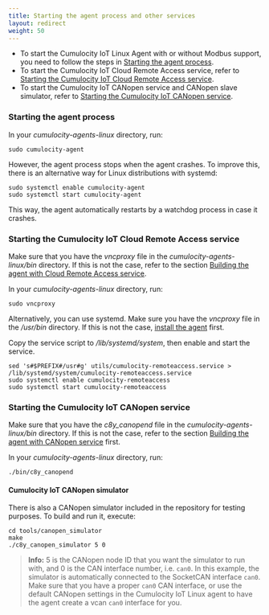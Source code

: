 ```yaml
---
title: Starting the agent process and other services
layout: redirect
weight: 50
---
```


* To start the Cumulocity IoT Linux Agent with or without Modbus support, you need to follow the steps in [Starting the agent process](#starting-the-agent-process).
* To start the Cumulocity IoT Cloud Remote Access service, refer to [Starting the Cumulocity IoT Cloud Remote Access service](#starting-the-cumulocity-cloud-remote-access-service).
* To start the Cumulocity IoT CANopen service and CANopen slave simulator, refer to [Starting the Cumulocity IoT CANopen service](#starting-the-cumulocity-canopen-service).

### <a name= starting-the-agent-process> Starting the agent process </a>

In your _cumulocity-agents-linux_ directory, run:

```shell
sudo cumulocity-agent
```

However, the agent process stops when the agent crashes.
To improve this, there is an alternative way for Linux distributions with systemd:

```shell
sudo systemctl enable cumulocity-agent
sudo systemctl start cumulocity-agent
```

This way, the agent automatically restarts by a watchdog process in case it crashes.

### <a name = starting-the-cumulocity-cloud-remote-access-service>Starting the Cumulocity IoT Cloud Remote Access service</a>

Make sure that you have the *vncproxy* file in the _cumulocity-agents-linux/bin_ directory. If this is not the case, refer to the section [Building the agent with Cloud Remote Access service](./#building-the-cumulocity-cloud-remote-access-service).

In your _cumulocity-agents-linux_ directory, run:

```shell
sudo vncproxy
```

Alternatively, you can use systemd. Make sure you have the *vncproxy* file in the _/usr/bin_ directory. If this is not the case, [install the agent](./#installing-the-agent) first.

Copy the service script to _/lib/systemd/system_, then enable and start the service.

```shell
sed 's#$PREFIX#/usr#g' utils/cumulocity-remoteaccess.service > /lib/systemd/system/cumulocity-remoteaccess.service
sudo systemctl enable cumulocity-remoteaccess
sudo systemctl start cumulocity-remoteaccess
```

### <a name=starting-the-cumulocity-canopen-service>Starting the Cumulocity IoT CANopen service</a>

Make sure that you have the *c8y_canopend* file in the _cumulocity-agents-linux/bin_ directory. If this is not the case, refer to the section [Building the agent with CANopen service](./#building-the-cumulocity-canopen-service) first.

In your _cumulocity-agents-linux_ directory, run:

```shell
./bin/c8y_canopend
```

#### Cumulocity IoT CANopen simulator

There is also a CANopen simulator included in the repository for testing purposes. To build and run it, execute:

```shell
cd tools/canopen_simulator
make
./c8y_canopen_simulator 5 0
```

> **Info:** 5 is the CANopen node ID that you want the simulator to run with, and 0 is the CAN interface number, i.e. `can0`. In this example, the simulator is automatically connected to the SocketCAN interface `can0`. Make sure that you have a proper `can0` CAN interface, or use the default CANopen settings in the Cumulocity IoT Linux agent to have the agent create a vcan `can0` interface for you.
